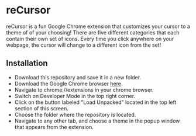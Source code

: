 # reCursor
reCursor is a fun Google Chrome extension that customizes your cursor to a theme of of your choosing! There are five different categories that each contain their own set of icons. Every time you click anywhere on your webpage, the cursor will change to a different icon from the set!

## Installation
- Download this repository and save it in a new folder.
- Download the Google Chrome browser [here](https://www.google.com/chrome/).
- Navigate to chrome://extensions in your chrome browser.
- Switch on Developer Mode in the top right corner.
- Click on the button labeled "Load Unpacked" located in the top left section of this screen.
- Choose the folder where the repository is located.
- Navigate to any other tab, and choose a theme in the popup window that appears from the extension.
